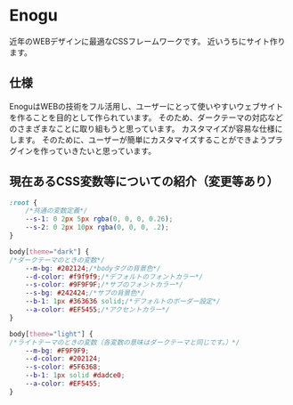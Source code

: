 # Enogu
近年のWEBデザインに最適なCSSフレームワークです。
近いうちにサイト作ります。
## 仕様
EnoguはWEBの技術をフル活用し、ユーザーにとって使いやすいウェブサイトを作ることを目的として作られています。
そのため、ダークテーマの対応などのさまざまなことに取り組もうと思っています。
カスタマイズが容易な仕様にします。
そのために、ユーザーが簡単にカスタマイズすることができようプラグインを作っていきたいと思っています。
## 現在あるCSS変数等についての紹介（変更等あり）
``` css
:root {
    /*共通の変数定義*/
    --s-1: 0 2px 5px rgba(0, 0, 0, 0.26);
    --s-2: 0 2px 10px rgba(0, 0, 0, .2);
}

body[theme="dark"] {
/*ダークテーマのときの変数*/
    --m-bg: #202124;/*bodyタグの背景色*/
    --d-color: #f9f9f9;/*デフォルトのフォントカラー*/
    --s-color: #9F9F9F;/*サブのフォントカラー*/
    --s-bg: #242424;/*サブの背景色*/
    --b-1: 1px #363636 solid;/*デフォルトのボーダー設定*/
    --a-color: #EF5455;/*アクセントカラー*/
}

body[theme="light"] {
/*ライトテーマのときの変数（各変数の意味はダークテーマと同じです。）*/
    --m-bg: #F9F9F9;
    --d-color: #202124;
    --s-color: #5F6368;
    --b-1: 1px solid #dadce0;
    --a-color: #EF5455;
}
```
